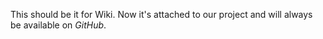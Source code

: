 This should be it for Wiki. Now it's attached to our project and will always be available on _GitHub_.

<section-break />
